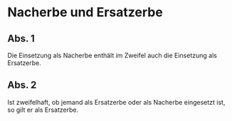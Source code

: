 # Nacherbe und Ersatzerbe



## Abs. 1

 Die Einsetzung als Nacherbe enthält im Zweifel auch die Einsetzung als Ersatzerbe.

## Abs. 2

 Ist zweifelhaft, ob jemand als Ersatzerbe oder als Nacherbe eingesetzt ist, so gilt er als Ersatzerbe. 

